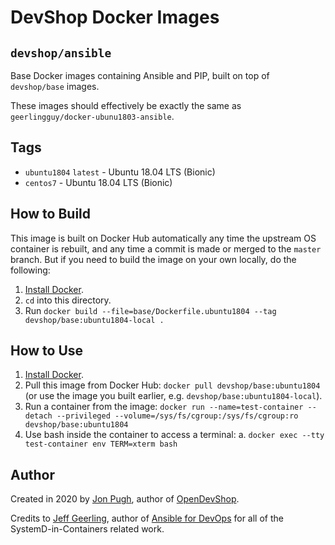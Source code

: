 # DevShop Docker Images

## `devshop/ansible`

Base Docker images containing Ansible and PIP, built on top of `devshop/base` images.

These images should effectively be exactly the same as `geerlingguy/docker-ubunu1803-ansible`.

## Tags

- `ubuntu1804` `latest` - Ubuntu 18.04 LTS (Bionic)
- `centos7` - Ubuntu 18.04 LTS (Bionic)
 
## How to Build

This image is built on Docker Hub automatically any time the upstream OS container is rebuilt, and any time a commit is made or merged to the `master` branch. But if you need to build the image on your own locally, do the following:

  1. [Install Docker](https://docs.docker.com/install/).
  2. `cd` into this directory.
  3. Run `docker build --file=base/Dockerfile.ubuntu1804 --tag devshop/base:ubuntu1804-local .`

## How to Use

  1. [Install Docker](https://docs.docker.com/engine/installation/).
  2. Pull this image from Docker Hub: `docker pull devshop/base:ubuntu1804` (or use the image you built earlier, e.g. `devshop/base:ubuntu1804-local`).
  3. Run a container from the image: `docker run --name=test-container --detach --privileged --volume=/sys/fs/cgroup:/sys/fs/cgroup:ro devshop/base:ubuntu1804` 
  4. Use bash inside the container to access a terminal:
    a. `docker exec --tty test-container env TERM=xterm bash`

## Author

Created in 2020 by [Jon Pugh](https://www.github.com/jonpugh/), author of [OpenDevShop](https://getdevshop.com/).

Credits to [Jeff Geerling](https://www.jeffgeerling.com/), author of [Ansible for DevOps](https://www.ansiblefordevops.com/) for all of the SystemD-in-Containers related work.
